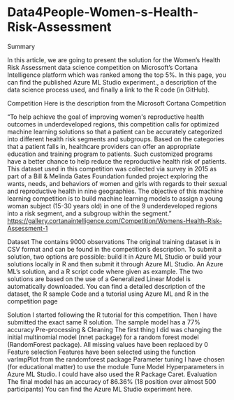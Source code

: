 # Data4People-Women-s-Health-Risk-Assessment

Summary

In this article, we are going to present the solution for the Women’s Health Risk Assessment data science competition on Microsoft’s Cortana Intelligence platform which was ranked among the top 5%.
In this page, you can find the published Azure ML Studio experiment., a description of the data science process used, and finally a link to the R code (in GitHub).


Competition
Here is the description from the Microsoft Cortana Competition

“To help achieve the goal of improving women's reproductive health outcomes in underdeveloped regions, this competition calls for optimized machine learning solutions so that a patient can be accurately categorized into different health risk segments and subgroups. Based on the categories that a patient falls in, healthcare providers can offer an appropriate education and training program to patients. Such customized programs have a better chance to help reduce the reproductive health risk of patients.
This dataset used in this competition was collected via survey in 2015 as part of a Bill & Melinda Gates Foundation funded project exploring the wants, needs, and behaviors of women and girls with regards to their sexual and reproductive health in nine geographies.
The objective of this machine learning competition is to build machine learning models to assign a young woman subject (15-30 years old) in one of the 9 underdeveloped regions into a risk segment, and a subgroup within the segment.”
https://gallery.cortanaintelligence.com/Competition/Womens-Health-Risk-Assessment-1

Dataset
The contains 9000 observations
The original training dataset is in CSV format and can be found in the competition’s description.
To submit a solution, two options are possible: build it in Azure ML Studio or build your solutions locally in R and then submit it through Azure ML Studio. 
An Azure ML’s solution, and a R script code where given as example. The two solutions are based on the use of a Generalized Linear Model is automatically downloaded. 
You can find a detailed description of the dataset, the R sample Code and a tutorial using Azure ML and R in the competition page 

Solution
I started following the R tutorial for this competition. 
Then I have submitted the exact same R solution. The sample model has a 77% accuracy
Pre-processing & Cleaning
The first thing I did was changing the initial multinomial model (nnet package) for a random forest model (RandomForest package). 
All missing values have been replaced by 0
Feature selection
Features have been selected using the function varImpPlot from the randomforest package
Parameter tuning
I have chosen (for educational matter) to use the module Tune Model Hyperparameters in Azure ML Studio. I could have also used the R Package Caret.
Evaluation
The final model has an accuracy of 86.36% (18 position over almost 500 participants)
You can find the Azure ML Studio experiment here.

